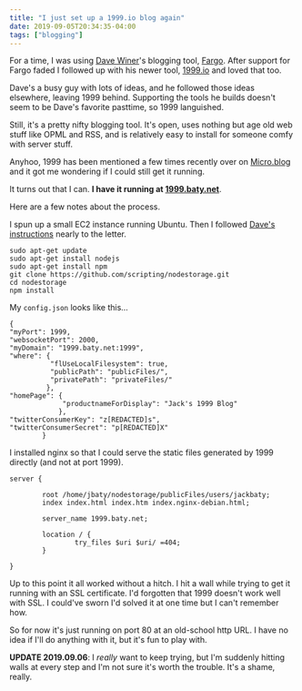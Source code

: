 ```yaml
---
title: "I just set up a 1999.io blog again"
date: 2019-09-05T20:34:35-04:00
tags: ["blogging"]
---
```


For a time, I was using [Dave Winer](http://scripting.com)'s blogging tool, [Fargo](http://fargo.io). After support for Fargo faded I followed up with his newer tool, [1999.io](http://1999.io) and loved that too.

Dave's a busy guy with lots of ideas, and he followed those ideas elsewhere, leaving 1999 behind. Supporting the tools he builds doesn't seem to be Dave's favorite pasttime, so 1999 languished.

Still, it's a pretty nifty blogging tool. It's open, uses nothing but age old web stuff like OPML and RSS, and is relatively easy to install for someone comfy with server stuff.

Anyhoo, 1999 has been mentioned a few times recently over on [Micro.blog](https://micro.blog) and it got me wondering if I could still get it running.

It turns out that I can. **I have it running at [1999.baty.net](http://1999.baty.net/)**.

Here are a few notes about the process.

I spun up a small EC2 instance running Ubuntu. Then I followed [Dave's instructions](https://github.com/scripting/1999-project/blob/master/docs/setup.md) nearly to the letter.

```
sudo apt-get update
sudo apt-get install nodejs
sudo apt-get install npm
git clone https://github.com/scripting/nodestorage.git
cd nodestorage
npm install
```

My `config.json` looks like this...

```
{
"myPort": 1999,
"websocketPort": 2000,
"myDomain": "1999.baty.net:1999",
"where": {
	      "flUseLocalFilesystem": true,
          "publicPath": "publicFiles/",
          "privatePath": "privateFiles/"
         },
"homePage": {
             "productnameForDisplay": "Jack's 1999 Blog"
            },
"twitterConsumerKey": "z[REDACTED]s",
"twitterConsumerSecret": "p[REDACTED]X"
        }
```


I installed nginx so that I could serve the static files generated by 1999 directly (and not at port 1999).

```
server {

        root /home/jbaty/nodestorage/publicFiles/users/jackbaty;
        index index.html index.htm index.nginx-debian.html;

        server_name 1999.baty.net;

        location / {
                try_files $uri $uri/ =404;
        }

}
```

Up to this point it all worked without a hitch. I hit a wall while trying to get it running with an SSL certificate. I'd forgotten that 1999 doesn't work well with SSL. I could've sworn I'd solved it at one time but I can't remember how.

So for now it's just running on port 80 at an old-school http URL. I have no idea if I'll do anything with it, but it's fun to play with.

**UPDATE 2019.09.06**: I _really_ want to keep trying, but I'm suddenly
hitting walls at every step and I'm not sure it's worth the trouble. It's a shame, really.


